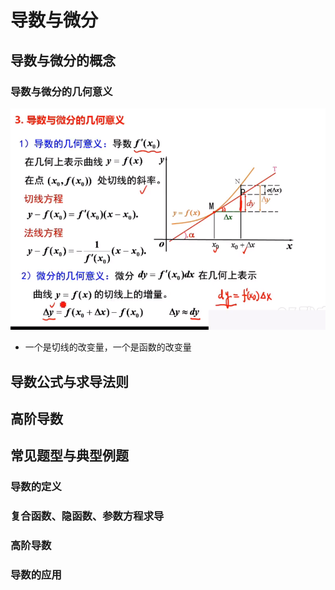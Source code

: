 # 导数与微分

## 导数与微分的概念

### 导数与微分的几何意义

![image-20220327142943191](https://raw.githubusercontent.com/Alemdx/pic-bed/master/math/image-20220327142943191.png)

+ 一个是切线的改变量，一个是函数的改变量

## 导数公式与求导法则

## 高阶导数





## 常见题型与典型例题

### 导数的定义

### 复合函数、隐函数、参数方程求导

### 高阶导数

### 导数的应用
